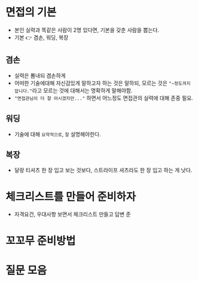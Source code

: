 # 면접의 기본

- 본인 실력과 똑같은 사람이 2명 있다면, 기본을 갖춘 사람을 뽑는다.
- 기본 👉 겸손, 워딩, 복장

## 겸손

- 실력은 뽐내되 겸손하게
- 어떠한 기술에대해 자신감있게 말하고자 하는 것은 말하되, 모르는 것은 `"~정도까지 압니다."`라고 모르는 것에 대해서는 명확하게 말해야함.
- `"면접관님이 더 잘 아시겠지만..."` 하면서 어느정도 면접관의 실력에 대해 존중 필요.

## 워딩

- 기술에 대해 `요약적으로`, `잘` 설명해야한다.

## 복장

- 달랑 티셔츠 한 장 입고 보는 것보다, 스트라이프 셔츠라도 한 장 입고 하는 게 낫다.

# 체크리스트를 만들어 준비하자

- 자격요건, 우대사항 보면서 체크리스트 만들고 답변 준

# 꼬꼬무 준비방법



# 질문 모음 
